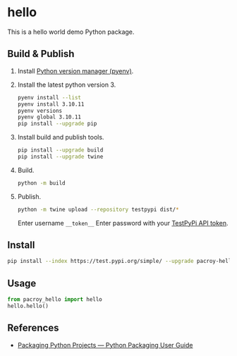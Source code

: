 # hello

This is a hello world demo Python package.

## Build & Publish

1. Install [Python version manager (pyenv)](https://github.com/pyenv/pyenv#installation).
2. Install the latest python version 3.

   ```sh
   pyenv install --list
   pyenv install 3.10.11
   pyenv versions
   pyenv global 3.10.11
   pip install --upgrade pip
   ```
3. Install build and publish tools.

   ```sh
   pip install --upgrade build
   pip install --upgrade twine
   ```

4. Build.

   ```sh
   python -m build
   ```

5. Publish.

   ```sh
   python -m twine upload --repository testpypi dist/*
   ```

   Enter username `__token__`
   Enter password with your [TestPyPi API token](https://test.pypi.org/manage/account/token/).

## Install

```sh
pip install --index https://test.pypi.org/simple/ --upgrade pacroy-hello
```

## Usage

```python
from pacroy_hello import hello
hello.hello()
```

## References

- [Packaging Python Projects — Python Packaging User Guide](https://packaging.python.org/en/latest/tutorials/packaging-projects/)